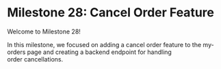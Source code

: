 # Milestone 28: Cancel Order Feature

Welcome to Milestone 28!

 In this milestone, we focused on adding a cancel order feature to the my-orders page and creating a backend endpoint for handling order cancellations.